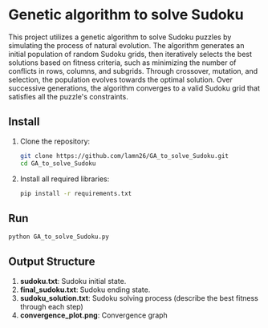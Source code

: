 # Genetic algorithm to solve Sudoku

This project utilizes a genetic algorithm to solve Sudoku puzzles by simulating the process of natural evolution. The algorithm generates an initial population of random Sudoku grids, then iteratively selects the best solutions based on fitness criteria, such as minimizing the number of conflicts in rows, columns, and subgrids. Through crossover, mutation, and selection, the population evolves towards the optimal solution. Over successive generations, the algorithm converges to a valid Sudoku grid that satisfies all the puzzle's constraints.

## Install

1. Clone the repository:
    ```bash
    git clone https://github.com/lamn26/GA_to_solve_Sudoku.git
    cd GA_to_solve_Sudoku
    ```

2. Install all required libraries:
    ```bash
    pip install -r requirements.txt
    ```

## Run

```bash
python GA_to_solve_Sudoku.py
```

## Output Structure

1. **sudoku.txt**: Sudoku initial state.
2. **final_sudoku.txt**: Sudoku ending state.
3. **sudoku_solution.txt**: Sudoku solving process (describe the best fitness through each step)
4. **convergence_plot.png**: Convergence graph